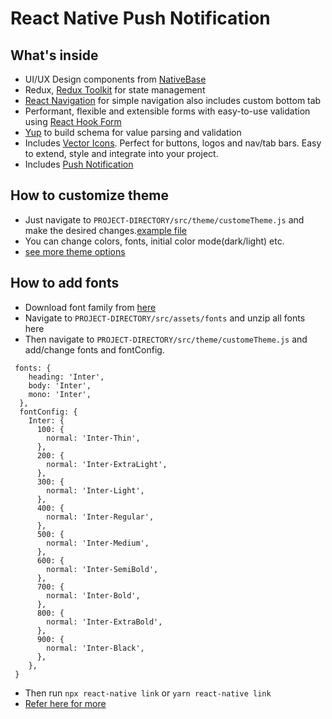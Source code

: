 # React Native Push Notification


## What's inside

- UI/UX Design components from [NativeBase](https://docs.nativebase.io/?utm_source=HomePage&utm_medium=header&utm_campaign=NativeBase_3)
- Redux, [Redux Toolkit](https://redux-toolkit.js.org/introduction/getting-started) for state management 
- [React Navigation](https://reactnavigation.org/docs/getting-started/) for simple navigation also includes custom bottom tab
- Performant, flexible and extensible forms with easy-to-use validation using [React Hook Form](https://react-hook-form.com/get-started)
- [Yup](https://www.npmjs.com/package/yup) to build schema for value parsing and validation
- Includes [Vector Icons](https://www.npmjs.com/package/react-native-vector-icons). Perfect for buttons, logos and nav/tab bars. Easy to extend, style and integrate into your project. 
- Includes [Push Notification](https://rnfirebase.io/messaging/notifications)

## How to customize theme
- Just navigate to `PROJECT-DIRECTORY/src/theme/customeTheme.js` and make the desired changes.[example file](https://github.com/DivyaSharmaAntino/NotificationApp/blob/main/src/theme/customTheme.js)
- You can change colors, fonts, initial color mode(dark/light) etc.
- [see more theme options](https://docs.nativebase.io/customizing-theme) 

## How to add fonts
- Download font family from [here](https://fonts.google.com/)
- Navigate to `PROJECT-DIRECTORY/src/assets/fonts` and unzip all fonts here
- Then navigate to `PROJECT-DIRECTORY/src/theme/customeTheme.js` and add/change fonts and fontConfig.
```
 fonts: {
    heading: 'Inter',
    body: 'Inter',
    mono: 'Inter',
  },
  fontConfig: {
    Inter: {
      100: {
        normal: 'Inter-Thin',
      },
      200: {
        normal: 'Inter-ExtraLight',
      },
      300: {
        normal: 'Inter-Light',
      },
      400: {
        normal: 'Inter-Regular',
      },
      500: {
        normal: 'Inter-Medium',
      },
      600: {
        normal: 'Inter-SemiBold',
      },
      700: {
        normal: 'Inter-Bold',
      },
      800: {
        normal: 'Inter-ExtraBold',
      },
      900: {
        normal: 'Inter-Black',
      },
    },
 }
```
- Then run ``npx react-native link`` or ``yarn react-native link``
- [Refer here for more](https://blog.logrocket.com/adding-custom-fonts-react-native)
